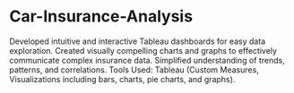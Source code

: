# Car-Insurance-Analysis
Developed intuitive and interactive Tableau dashboards for easy data exploration. Created visually compelling charts and graphs to effectively communicate complex insurance data. Simplified understanding of trends, patterns, and correlations. Tools Used: Tableau (Custom Measures, Visualizations including bars, charts, pie charts, and graphs).

